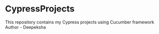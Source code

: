 # CypressProjects
This repository contains my Cypress projects using Cucumber framework
Author - Deepeksha
